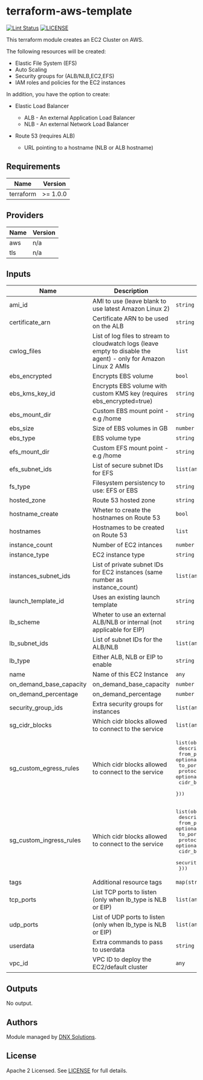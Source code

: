 # terraform-aws-template

[![Lint Status](https://github.com/DNXLabs/terraform-aws-template/workflows/Lint/badge.svg)](https://github.com/DNXLabs/terraform-aws-template/actions)
[![LICENSE](https://img.shields.io/github/license/DNXLabs/terraform-aws-template)](https://github.com/DNXLabs/terraform-aws-template/blob/master/LICENSE)

This terraform module creates an EC2 Cluster on AWS.

The following resources will be created:

- Elastic File System (EFS)
- Auto Scaling
- Security groups for (ALB/NLB,EC2,EFS)
- IAM roles and policies for the EC2 instances

In addition, you have the option to create:
 - Elastic Load Balancer
     - ALB - An external Application Load Balancer
     - NLB - An external Network Load Balancer

 - Route 53 (requires ALB)
     - URL pointing to a hostname (NLB or ALB hostname)

<!--- BEGIN_TF_DOCS --->

## Requirements

| Name | Version |
|------|---------|
| terraform | >= 1.0.0 |

## Providers

| Name | Version |
|------|---------|
| aws | n/a |
| tls | n/a |

## Inputs

| Name | Description | Type | Default | Required |
|------|-------------|------|---------|:--------:|
| ami\_id | AMI to use (leave blank to use latest Amazon Linux 2) | `string` | `""` | no |
| certificate\_arn | Certificate ARN to be used on the ALB | `string` | `""` | no |
| cwlog\_files | List of log files to stream to cloudwatch logs (leave empty to disable the agent) - only for Amazon Linux 2 AMIs | `list` | `[]` | no |
| ebs\_encrypted | Encrypts EBS volume | `bool` | `true` | no |
| ebs\_kms\_key\_id | Encrypts EBS volume with custom KMS key (requires ebs\_encrypted=true) | `string` | `""` | no |
| ebs\_mount\_dir | Custom EBS mount point - e.g /home | `string` | `"/mnt/ebs"` | no |
| ebs\_size | Size of EBS volumes in GB | `number` | `40` | no |
| ebs\_type | EBS volume type | `string` | `"gp2"` | no |
| efs\_mount\_dir | Custom EFS mount point - e.g /home | `string` | `"/mnt/efs"` | no |
| efs\_subnet\_ids | List of secure subnet IDs for EFS | `list(any)` | `[]` | no |
| fs\_type | Filesystem persistency to use: EFS or EBS | `string` | `"EFS"` | no |
| hosted\_zone | Route 53 hosted zone | `string` | `""` | no |
| hostname\_create | Wheter to create the hostnames on Route 53 | `bool` | `false` | no |
| hostnames | Hostnames to be created on Route 53 | `list` | `[]` | no |
| instance\_count | Number of EC2 intances | `number` | `1` | no |
| instance\_type | EC2 instance type | `string` | `"t2.micro"` | no |
| instances\_subnet\_ids | List of private subnet IDs for EC2 instances (same number as instance\_count) | `list(any)` | n/a | yes |
| launch\_template\_id | Uses an existing launch template | `string` | `""` | no |
| lb\_scheme | Wheter to use an external ALB/NLB or internal (not applicable for EIP) | `string` | `"external"` | no |
| lb\_subnet\_ids | List of subnet IDs for the ALB/NLB | `list(any)` | `[]` | no |
| lb\_type | Either ALB, NLB or EIP to enable | `string` | `""` | no |
| name | Name of this EC2 Instance | `any` | n/a | yes |
| on\_demand\_base\_capacity | on\_demand\_base\_capacity | `number` | `0` | no |
| on\_demand\_percentage | on\_demand\_percentage | `number` | `0` | no |
| security\_group\_ids | Extra security groups for instances | `list(any)` | `[]` | no |
| sg\_cidr\_blocks | Which cidr blocks allowed to connect to the service | `list(any)` | `[]` | no |
| sg\_custom\_egress\_rules | Which cidr blocks allowed to connect to the service | <pre>list(object({<br>    description = string<br>    from_port   = optional(number, 0)<br>    to_port     = optional(number, 0)<br>    protocol    = optional(string, "tcp")<br>    cidr_blocks = list(string)<br>  }))</pre> | `[]` | no |
| sg\_custom\_ingress\_rules | Which cidr blocks allowed to connect to the service | <pre>list(object({<br>    description     = string<br>    from_port       = optional(number, 0)<br>    to_port         = optional(number, 0)<br>    protocol        = optional(string, "tcp")<br>    cidr_blocks     = optional(list(string))<br>    security_groups = optional(list(string), null)<br>  }))</pre> | `[]` | no |
| tags | Additional resource tags | `map(string)` | `{}` | no |
| tcp\_ports | List TCP ports to listen (only when lb\_type is NLB or EIP) | `list(any)` | `[]` | no |
| udp\_ports | List of UDP ports to listen (only when lb\_type is NLB or EIP) | `list(any)` | `[]` | no |
| userdata | Extra commands to pass to userdata | `string` | `""` | no |
| vpc\_id | VPC ID to deploy the EC2/default cluster | `any` | n/a | yes |

## Outputs

No output.

<!--- END_TF_DOCS --->

## Authors

Module managed by [DNX Solutions](https://github.com/DNXLabs).

## License

Apache 2 Licensed. See [LICENSE](https://github.com/DNXLabs/terraform-aws-template/blob/master/LICENSE) for full details.